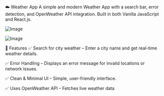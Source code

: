 ☁️ Weather App
A simple and modern Weather App with a search bar, error detection, and OpenWeather API integration. Built in both Vanilla JavaScript and React.js.

![Image](https://github.com/user-attachments/assets/135c51b8-b311-4b46-9253-68f698f4c83b)

![Image](https://github.com/user-attachments/assets/20ae9e5e-2fe6-4165-a9c2-0df1697f89b4)

🌟 Features
✅ Search for city weather – Enter a city name and get real-time weather details.


✅ Error Handling – Displays an error message for invalid locations or network issues.


✅ Clean & Minimal UI – Simple, user-friendly interface.


✅ Uses OpenWeather API – Fetches live weather data
